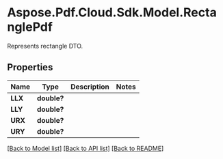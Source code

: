 ﻿# Aspose.Pdf.Cloud.Sdk.Model.RectanglePdf
Represents rectangle DTO.

## Properties

Name | Type | Description | Notes
------------ | ------------- | ------------- | -------------
**LLX** | **double?** |  | 
**LLY** | **double?** |  | 
**URX** | **double?** |  | 
**URY** | **double?** |  | 

[[Back to Model list]](../README.md#documentation-for-models) [[Back to API list]](../README.md#documentation-for-api-endpoints) [[Back to README]](../README.md)

